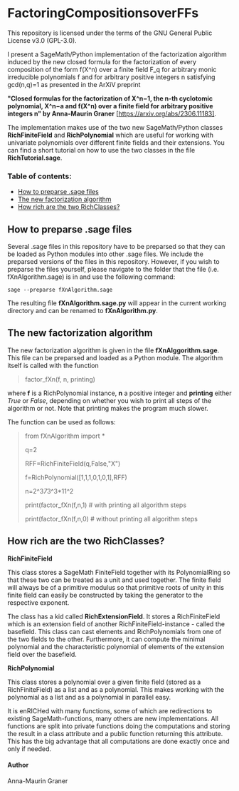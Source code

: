 # FactoringCompositionsoverFFs

This repository is licensed under the terms of the GNU General Public License v3.0 (GPL-3.0).

I present a SageMath/Python implementation of the factorization algorithm induced by the new closed formula for 
the factorization of every composition of the form f(X^n) over a finite field F_q for arbitrary monic irreducible polynomials f and for arbitrary positive integers n satisfying gcd(n,q)=1 as presented in the ArXiV preprint 

__"Closed formulas for the factorization of X^n−1, the n-th cyclotomic polynomial, X^n−a and f(X^n) over a finite field for arbitrary positive integers n" by Anna-Maurin Graner__ [https://arxiv.org/abs/2306.11183]. 

The implementation makes use of the two new SageMath/Python classes  __RichFiniteField__ and __RichPolynomial__  which are useful for working with univariate polynomials over different finite fields and their extensions. You can find a short tutorial on how to use the two classes in the file __RichTutorial.sage__. 

### Table of contents:
- [How to preparse .sage files](https://github.com/amg-code/FactoringCompositionsoverFFs#how-to-preparse-sage-files)
- [The new factorization algorithm](https://github.com/amg-code/FactoringCompositionsoverFFs#the-new-xn-factorization-algorithm)
- [How rich are the two RichClasses?](https://github.com/amg-code/FactoringCompositionsoverFFs#how-rich-are-the-two-richclasses)

## How to preparse .sage files

Several .sage files in this repository have to be preparsed so that they can be loaded as Python modules into other .sage files. We include the preparsed versions of the files in this repository. However, if you wish to preparse the files yourself, please navigate to the folder that the file (i.e. fXnAlgorithm.sage) is in and use the following command:

`sage --preparse fXnAlgorithm.sage`

The resulting file __fXnAlgorithm.sage.py__ will appear in the current working directory and can be renamed to __fXnAlgorithm.py__. 




## The new factorization algorithm

The new factorization algorithm is given in the file __fXnAlggorithm.sage__. This file can be preparsed and loaded as a Python module. The algorithm itself is called with the function
> factor_fXn(f, n, printing)

where __f__ is a RichPolynomial instance, __n__ a positive integer and __printing__ either _True_ or _False_, depending on whether you wish to print all steps of the algorithm or not. Note that printing makes the program much slower. 

The function can be used as follows:
> from fXnAlgorithm import *
> 
> q=2
> 
> RFF=RichFiniteField(q,False,"X")
> 
> f=RichPolynomial([1,1,1,0,1,0,1],RFF)
> 
> n=2^3*7*3^3*11^2
>
> 
> print(factor_fXn(f,n,1) # with printing all algorithm steps
> 
> print(factor_fXn(f,n,0) # without printing all algorithm steps
> 



## How rich are the two RichClasses?
__RichFiniteField__ 

This class stores a SageMath FiniteField together with its PolynomialRing so that these two can be treated as a unit and used together. The finite field will always be of a primitive modulus so that primitive roots of unity in this finite field can easily be constructed by taking the generator to the respective exponent. 

The class has a kid called __RichExtensionField__. It stores a RichFiniteField which is an extension field of another RichFiniteField-instance - called the basefield. This class can cast elements and RichPolynomials from one of the two fields to the other. Furthermore, it can compute the minimal polynomial and the characteristic polynomial of elements of the extension field over the basefield. 

__RichPolynomial__ 

This class stores a polynomial over a given finite field (stored as a RichFiniteField) as a list and as a polynomial. This makes working with the polynomial as a list and as a polynomial in parallel easy.

It is enRICHed with many functions, some of which are redirections to existing SageMath-functions, many others are new implementations. 
All functions are split into private functions doing the computations and storing the result in a class attribute and a public function returning this attribute. This has the big advantage that all computations are done exactly once and only if needed. 



#### Author
Anna-Maurin Graner

